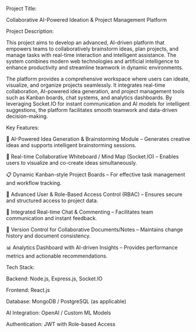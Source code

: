 Project Title:

Collaborative AI-Powered Ideation & Project Management Platform


Project Description:

This project aims to develop an advanced, AI-driven platform that empowers teams to collaboratively brainstorm ideas, plan projects, and manage tasks with real-time interaction and intelligent assistance. The system combines modern web technologies and artificial intelligence to enhance productivity and streamline teamwork in dynamic environments.

The platform provides a comprehensive workspace where users can ideate, visualize, and organize projects seamlessly. It integrates real-time collaboration, AI-powered idea generation, and project management tools such as Kanban boards, chat systems, and analytics dashboards. By leveraging Socket.IO for instant communication and AI models for intelligent suggestions, the platform facilitates smooth teamwork and data-driven decision-making.

Key Features:

🤖 AI-Powered Idea Generation & Brainstorming Module – Generates creative ideas and supports intelligent brainstorming sessions.

🧠 Real-time Collaborative Whiteboard / Mind Map (Socket.IO) – Enables users to visualize and co-create ideas simultaneously.

📋 Dynamic Kanban-style Project Boards – For effective task management and workflow tracking.

🔐 Advanced User & Role-Based Access Control (RBAC) – Ensures secure and structured access to project data.

💬 Integrated Real-time Chat & Commenting – Facilitates team communication and instant feedback.

📝 Version Control for Collaborative Documents/Notes – Maintains change history and document consistency.

📊 Analytics Dashboard with AI-driven Insights – Provides performance metrics and actionable recommendations.

Tech Stack:

Backend: Node.js, Express.js, Socket.IO

Frontend: React.js

Database: MongoDB / PostgreSQL (as applicable)

AI Integration: OpenAI / Custom ML Models

Authentication: JWT with Role-based Access
